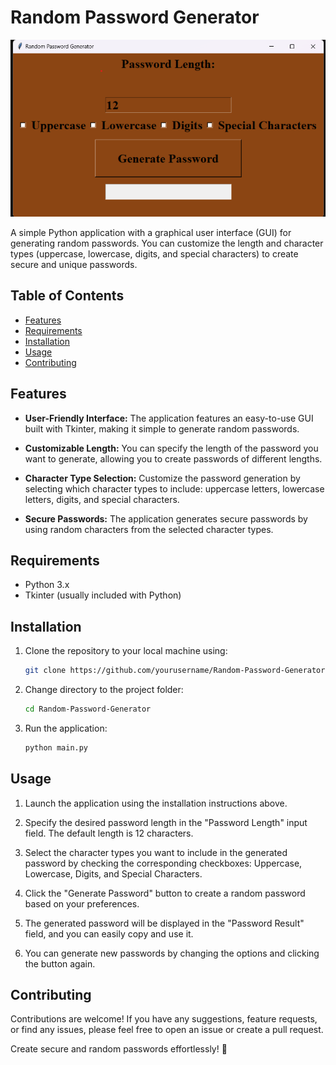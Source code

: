 # Random Password Generator

![Project Image](RandomPasswordGenerator.png)

A simple Python application with a graphical user interface (GUI) for generating random passwords. You can customize the length and character types (uppercase, lowercase, digits, and special characters) to create secure and unique passwords.

## Table of Contents

- [Features](#features)
- [Requirements](#requirements)
- [Installation](#installation)
- [Usage](#usage)
- [Contributing](#contributing)


## Features

- **User-Friendly Interface:** The application features an easy-to-use GUI built with Tkinter, making it simple to generate random passwords.

- **Customizable Length:** You can specify the length of the password you want to generate, allowing you to create passwords of different lengths.

- **Character Type Selection:** Customize the password generation by selecting which character types to include: uppercase letters, lowercase letters, digits, and special characters.

- **Secure Passwords:** The application generates secure passwords by using random characters from the selected character types.

## Requirements

- Python 3.x
- Tkinter (usually included with Python)

## Installation

1. Clone the repository to your local machine using:

   ```bash
   git clone https://github.com/yourusername/Random-Password-Generator.git
   ```

2. Change directory to the project folder:

   ```bash
   cd Random-Password-Generator
   ```

3. Run the application:

   ```bash
   python main.py
   ```

## Usage

1. Launch the application using the installation instructions above.

2. Specify the desired password length in the "Password Length" input field. The default length is 12 characters.

3. Select the character types you want to include in the generated password by checking the corresponding checkboxes: Uppercase, Lowercase, Digits, and Special Characters.

4. Click the "Generate Password" button to create a random password based on your preferences.

5. The generated password will be displayed in the "Password Result" field, and you can easily copy and use it.

6. You can generate new passwords by changing the options and clicking the button again.

## Contributing

Contributions are welcome! If you have any suggestions, feature requests, or find any issues, please feel free to open an issue or create a pull request.


Create secure and random passwords effortlessly! 🔐
